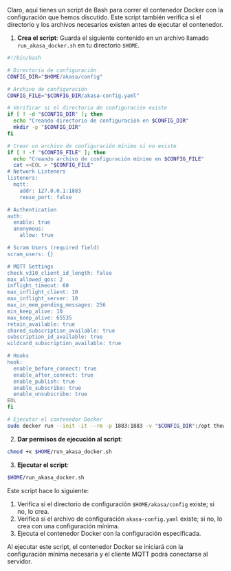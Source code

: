 Claro, aquí tienes un script de Bash para correr el contenedor Docker con la configuración que hemos discutido. Este script también verifica si el directorio y los archivos necesarios existen antes de ejecutar el contenedor.

1. **Crea el script**: Guarda el siguiente contenido en un archivo llamado `run_akasa_docker.sh` en tu directorio `$HOME`.

```sh
#!/bin/bash

# Directorio de configuración
CONFIG_DIR="$HOME/akasa/config"

# Archivo de configuración
CONFIG_FILE="$CONFIG_DIR/akasa-config.yaml"

# Verificar si el directorio de configuración existe
if [ ! -d "$CONFIG_DIR" ]; then
  echo "Creando directorio de configuración en $CONFIG_DIR"
  mkdir -p "$CONFIG_DIR"
fi

# Crear un archivo de configuración mínimo si no existe
if [ ! -f "$CONFIG_FILE" ]; then
  echo "Creando archivo de configuración mínimo en $CONFIG_FILE"
  cat <<EOL > "$CONFIG_FILE"
# Network Listeners
listeners:
  mqtt:
    addr: 127.0.0.1:1883
    reuse_port: false

# Authentication
auth:
  enable: true
  anonymous:
    allow: true

# Scram Users (required field)
scram_users: {}

# MQTT Settings
check_v310_client_id_length: false
max_allowed_qos: 2
inflight_timeout: 60
max_inflight_client: 10
max_inflight_server: 10
max_in_mem_pending_messages: 256
min_keep_alive: 10
max_keep_alive: 65535
retain_available: true
shared_subscription_available: true
subscription_id_available: true
wildcard_subscription_available: true

# Hooks
hook:
  enable_before_connect: true
  enable_after_connect: true
  enable_publish: true
  enable_subscribe: true
  enable_unsubscribe: true
EOL
fi

# Ejecutar el contenedor Docker
sudo docker run --init -it --rm -p 1883:1883 -v "$CONFIG_DIR":/opt thewawar/akasa:0.1.1 akasa start --config /opt/akasa-config.yaml
```

2. **Dar permisos de ejecución al script**:

```sh
chmod +x $HOME/run_akasa_docker.sh
```

3. **Ejecutar el script**:

```sh
$HOME/run_akasa_docker.sh
```

Este script hace lo siguiente:

1. Verifica si el directorio de configuración `$HOME/akasa/config` existe; si no, lo crea.
2. Verifica si el archivo de configuración `akasa-config.yaml` existe; si no, lo crea con una configuración mínima.
3. Ejecuta el contenedor Docker con la configuración especificada.

Al ejecutar este script, el contenedor Docker se iniciará con la configuración mínima necesaria y el cliente MQTT podrá conectarse al servidor.